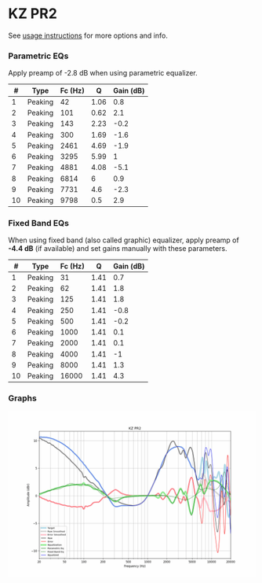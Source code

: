 # KZ PR2
See [usage instructions](https://github.com/jaakkopasanen/AutoEq#usage) for more options and info.

### Parametric EQs
Apply preamp of -2.8 dB when using parametric equalizer.

|   # | Type    |   Fc (Hz) |    Q |   Gain (dB) |
|-----|---------|-----------|------|-------------|
|   1 | Peaking |        42 | 1.06 |         0.8 |
|   2 | Peaking |       101 | 0.62 |         2.1 |
|   3 | Peaking |       143 | 2.23 |        -0.2 |
|   4 | Peaking |       300 | 1.69 |        -1.6 |
|   5 | Peaking |      2461 | 4.69 |        -1.9 |
|   6 | Peaking |      3295 | 5.99 |         1   |
|   7 | Peaking |      4881 | 4.08 |        -5.1 |
|   8 | Peaking |      6814 | 6    |         0.9 |
|   9 | Peaking |      7731 | 4.6  |        -2.3 |
|  10 | Peaking |      9798 | 0.5  |         2.9 |

### Fixed Band EQs
When using fixed band (also called graphic) equalizer, apply preamp of **-4.4 dB** (if available) and set gains manually with these parameters.

|   # | Type    |   Fc (Hz) |    Q |   Gain (dB) |
|-----|---------|-----------|------|-------------|
|   1 | Peaking |        31 | 1.41 |         0.7 |
|   2 | Peaking |        62 | 1.41 |         1.8 |
|   3 | Peaking |       125 | 1.41 |         1.8 |
|   4 | Peaking |       250 | 1.41 |        -0.8 |
|   5 | Peaking |       500 | 1.41 |        -0.2 |
|   6 | Peaking |      1000 | 1.41 |         0.1 |
|   7 | Peaking |      2000 | 1.41 |         0.1 |
|   8 | Peaking |      4000 | 1.41 |        -1   |
|   9 | Peaking |      8000 | 1.41 |         1.3 |
|  10 | Peaking |     16000 | 1.41 |         4.3 |

### Graphs
![](./KZ%20PR2.png)
